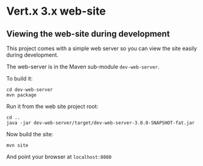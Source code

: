 # Vert.x 3.x web-site

## Viewing the web-site during development

This project comes with a simple web server so you can view the site easily during development.

The web-server is in the Maven sub-module `dev-web-server`.

To build it:

    cd dev-web-server
    mvn package

Run it from the web site project root:

    cd ..
    java -jar dev-web-server/target/dev-web-server-3.0.0-SNAPSHOT-fat.jar

Now build the site:

    mvn site

And point your browser at `localhost:8080`

